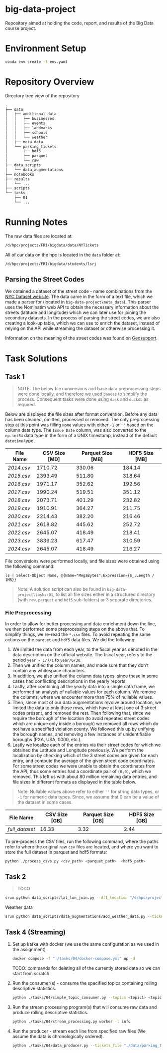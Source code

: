 # big-data-project
Repository aimed at holding the code, report, and results of the Big Data course project.

# Environment Setup

```bash
conda env create -f env.yaml
```

# Repository Overview

Directory tree view of the repository

```sh
.
├── data
│   ├── additional_data
│   │   ├── businesses
│   │   ├── events
│   │   ├── landmarks
│   │   ├── schools
│   │   └── weather
│   ├── meta_data
│   └── parking_tickets
│       ├── hdf5
│       ├── parquet
│       └── raw
├── data_scripts
│   └── data_augmentations
├── notebooks
├── results
│   └── ...
├── scripts
└── tasks
    ├── 01
    └── ...
```

# Running Notes

The raw data files are located at:
```bash
/d/hpc/projects/FRI/bigdata/data/NYTickets
```

All of our data on the hpc is located in the `data` folder at:
```bash
/d/hpc/projects/FRI/bigdata/students/lsrj
```

## Parsing the Street Codes

We obtained a dataset of the street code - name combinations from the [NYC Dataset website](https://data.cityofnewyork.us/City-Government/Street-Name-Dictionary/w4v2-rv6b/about_data ). The data came in the form of a text file, which we made a parser for (located in `big-data-project\meta_data`). This parser uses the Nominatim web API to obtain the necessary information about the streets (latitude and longitude) which we can later use for joining the secondary datasets. In the process of parsing the street codes, we are also creating a look-up table, which we can use to enrich the dataset, instead of relying on the API while streaming the dataset or otherwise processing it.

Information on the meaning of the street codes was found on [Geosupport](https://nycplanning.github.io/Geosupport-UPG/chapters/chapterIV/chapterIV/).

# Task Solutions

## Task 1

> NOTE: The below file conversions and base data preprocessing steps were done locally, and therefore we used `pandas` to simplify the process. Consequent tasks were done using `dask` and `duckdb` as required.

Below are displayed the file sizes after format conversion. Before any data has been cleaned, omitted, processed or removed. The only preprocessing step at this point was filling `None` values with either `-1` or `''` based on the column data type. The `Issue Date` column, was also converted to the `np.int64` data type in the form of a UNIX timestamp, instead of the default `datetime` type.

| **File Name** | **CSV Size [MD]** | **Parquet Size [MB]** | **HDF5 Size [MB]** |
| ------------- | ----------------- | --------------------- | ------------------ |
| *2014.csv*    | 1710.72           | 330.06                | 184.14             |
| *2015.csv*    | 2393.49           | 511.80                | 318.64             |
| *2016.csv*    | 1971.17           | 352.62                | 192.56             |
| *2017.csv*    | 1990.24           | 519.51                | 351.12             |
| *2018.csv*    | 2073.71           | 401.29                | 232.82             |
| *2019.csv*    | 1910.91           | 364.27                | 211.75             |
| *2020.csv*    | 2214.43           | 382.20                | 216.46             |
| *2021.csv*    | 2618.82           | 445.62                | 252.72             |
| *2022.csv*    | 2645.07           | 418.49                | 218.41             |
| *2023.csv*    | 3839.23           | 617.47                | 310.59             |
| *2024.csv*    | 2645.07           | 418.49                | 216.27             |

File conversions were performed locally, and file sizes were obtained using the following command:
```pwsh
ls | Select-Object Name, @{Name="MegaBytes";Expression={$_.Length / 1MB}}
```

> Note: A solution script can also be found in `big-data-project\tasks\01`, to list all file sizes either in a structured directory (with `raw`, `parquet` and `hdf5` sub-folders) or 3 separate directories.

### File Preprocessing

In order to allow for better processing and data enrichment down the line, we then performed some preprocessing steps on the above that. To simplify things, we re-read the `*.csv` files. To avoid repeating the same actions on the `parquet` and `hdf5` data files. We did the following:
1. We limited the data from each year, to the fiscal year as denoted in the data description on the official website. The fiscal year, refers to the period `year - 1/7/1` to `year/6/30`.
2. Then we unified the column names, and made sure that they don't contain any whitespace characters.
3. In addition, we also unified the column data types, since these in some cases had conflicting descriptions in the yearly reports.
4. Lastly, after combining all the yearly data into a single data frame, we performed an analysis of nullable values for each column. We remove the columns, where we encounter more than $75\%$ of nullable values.
5. Then, since most of our data augmentations revolve around location, we limited the data to only those rows, which have at least one of 3 street codes present, and removed the rest. Then following that, since we require the borough of the location (to avoid repeated street codes which are unique only inside a borough) we removed all rows which do not have a specified violation county. We followed this up by unifying the borough names, and removing a few instances of unidentifiable boroughs (PXA, USA, 0000, etc.).
6. Lastly we localize each of the entries via their street codes for which we obtained the Latitude and Longitude previously. We perform the localization by checking which of the 3 street codes are given for each entry, and compute the average of the given street code coordinates. For some street codes we were unable to obtain the coordinates from the API, thus some entries had a coordinate pair of `(0,0)`, which we removed. This left us with about 80 million remaining data entries, and file sizes in different formats as displayed in the table below.

> Note: Nullable values above refer to either `''` for string data types, or `-1` for numeric data types. Since, we assume that 0 can be a value of the dataset in some cases.

| **File Name**  | **CSV Size [GB]** | **Parquet Size [GB]** | **HDF5 Size [GB]** |
| -------------- | ----------------- | --------------------- | ------------------ |
| *full_dataset* | 16.33             | 3.32                  | 2.44               |

To pre-process the CSV files, run the following command, where the paths refer to where the original raw `csv` files are located, and where you want to store the full dataset in parquet and hdf5 formats:
```sh
python ./process_csvs.py <csv_path> <parquet_path>  <hdf5_path>
```

## Task 2

> TODO

```bash
srun python data_scripts/lat_lon_join.py --df1_location "/d/hpc/projects/FRI/bigdata/students/lsrj/data/parking_tickets/parquet/full_data_cleaned.parquet" --df1_key "Summons Number" --df2_location "/d/hpc/projects/FRI/bigdata/students/lsrj/data/additional_data/schools/high_schools_NYC_2021_processed.csv" --df2_key "school_name" --output_location "/d/hpc/projects/FRI/bigdata/students/lsrj/data/aggregated_data" --output_name "tickets_high_schools_agg"
```

Weather data
```bash
srun python data_scripts/data_augmentations/add_weather_data.py --tickets_location "/d/hpc/projects/FRI/bigdata/students/lsrj/data/parking_tickets/parquet/full_data_cleaned.parquet" --weather_location "/d/hpc/projects/FRI/bigdata/students/lsrj/data/additional_data/weather/weather_NYC_2013_2024_processed.csv" --output_location "/d/hpc/projects/FRI/bigdata/students/lsrj/data/aggregated_data" --output_name "tickets_weather_agg" --data_format "parquet"
```


## Task 4 (Streaming)

1. Set up kafka with docker (we use the same configuration as we used in the assignment)
    ```bash
    docker compose -f "./tasks/04/docker-compose.yml" up -d
    ```
    TODO: commands for deleting all of the currently stored data so we can start from scratch


2. Run the consumer(s) - consume the specified topics containing rolling descriptive statistics.
    ```bash
    python ./tasks/04/simple_topic_consumer.py --topics <topic1> <topic2> <topic3> ... --save <False|True>
    ```

3. Run the stream processing program(s) that will consume raw data and produce rolling descriptive statistics.
    ```bash
    python ./tasks/04/stream_processing.py worker -l info
    ```

4. Run the producer - stream each line from specified raw files (We assume the data is chronologically ordered).
    ```bash
    python ./tasks/04/data_producer.py --tickets_file "./data/parking_tickets/parquet/full_data_cleaned.parquet" --weather_file "./data/additional_data/weather/weather_NYC_2013_2024_processed.csv" --fiscal_year 2014 --limit -1
    ```